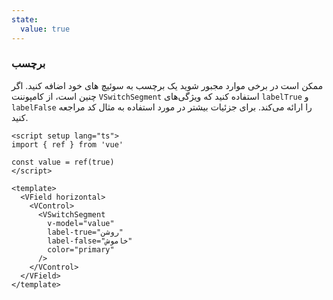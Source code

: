 ```yaml
---
state:
  value: true
---
```


### برچسب

ممکن است در برخی موارد مجبور شوید یک برچسب به سوئیچ های خود اضافه کنید.
اگر چنین است، از کامپوننت `VSwitchSegment` استفاده کنید که ویژگی‌های `labelTrue` و `labelFalse` را ارائه می‌کند. برای جزئیات بیشتر در مورد استفاده به مثال کد مراجعه کنید.

<!--code-->

```vue
<script setup lang="ts">
import { ref } from 'vue'

const value = ref(true)
</script>

<template>
  <VField horizontal>
    <VControl>
      <VSwitchSegment
        v-model="value"
        label-true="روشن"
        label-false="خاموش"
        color="primary"
      />
    </VControl>
  </VField>
</template>
```

<!--/code-->

<!--example-->

<VField horizontal>
  <VControl>
    <VSwitchSegment
      v-model="frontmatter.state.value"
      label-true="روشن"
      label-false="خاموش"
      color="primary"
    />
  </VControl>
</VField>

<!--/example-->
